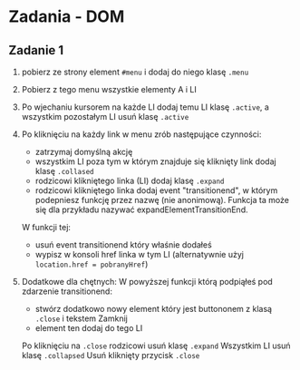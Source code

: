 # Zadania - DOM

## Zadanie 1
1) pobierz ze strony element `#menu` i dodaj do niego klasę `.menu`
2) Pobierz z tego menu wszystkie elementy A i LI
3) Po wjechaniu kursorem na każde LI dodaj temu LI klasę `.active`, a wszystkim pozostałym LI usuń klasę `.active`
4) Po kliknięciu na każdy link w menu zrób następujące czynności:
    - zatrzymaj domyślną akcję
    - wszystkim LI poza tym w którym znajduje się kliknięty link dodaj klasę `.collased`
    - rodzicowi klikniętego linka (LI) dodaj klasę `.expand`
    - rodzicowi klikniętego linka dodaj event "transitionend", w którym podepniesz funkcję przez nazwę (nie anonimową). Funkcja ta może się dla przykładu nazywać expandElementTransitionEnd.

    W funkcji tej:
    - usuń event transitionend który właśnie dodałeś
    - wypisz w konsoli href linka w tym LI (alternatywnie użyj `location.href = pobranyHref`)
5) Dodatkowe dla chętnych:
    W powyższej funkcji którą podpiąłeś pod zdarzenie transitionend:
    - stwórz dodatkowo nowy element który jest buttononem z klasą `.close` i tekstem Zamknij
    - element ten dodaj do tego LI

    Po kliknięciu na `.close` rodzicowi usuń klasę `.expand`
    Wszystkim LI usuń klasę `.collapsed`
    Usuń kliknięty przycisk `.close`
